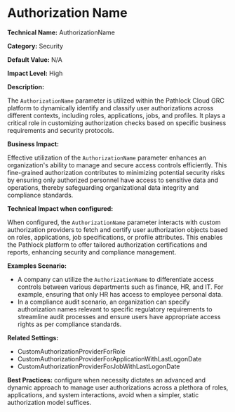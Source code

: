 # Authorization Name

**Technical Name:** AuthorizationName

**Category:** Security

**Default Value:** N/A

**Impact Level:** High

**Description:**

The `AuthorizationName` parameter is utilized within the Pathlock Cloud GRC platform to dynamically identify and classify user authorizations across different contexts, including roles, applications, jobs, and profiles. It plays a critical role in customizing authorization checks based on specific business requirements and security protocols.

**Business Impact:**

Effective utilization of the `AuthorizationName` parameter enhances an organization's ability to manage and secure access controls efficiently. This fine-grained authorization contributes to minimizing potential security risks by ensuring only authorized personnel have access to sensitive data and operations, thereby safeguarding organizational data integrity and compliance standards.

**Technical Impact when configured:**

When configured, the `AuthorizationName` parameter interacts with custom authorization providers to fetch and certify user authorization objects based on roles, applications, job specifications, or profile attributes. This enables the Pathlock platform to offer tailored authorization certifications and reports, enhancing security and compliance management.

**Examples Scenario:**

- A company can utilize the `AuthorizationName` to differentiate access controls between various departments such as finance, HR, and IT. For example, ensuring that only HR has access to employee personal data.
- In a compliance audit scenario, an organization can specify authorization names relevant to specific regulatory requirements to streamline audit processes and ensure users have appropriate access rights as per compliance standards.

**Related Settings:**

- CustomAuthorizationProviderForRole
- CustomAuthorizationProviderForApplicationWithLastLogonDate
- CustomAuthorizationProviderForJobWithLastLogonDate

**Best Practices:** configure when necessity dictates an advanced and dynamic approach to manage user authorizations across a plethora of roles, applications, and system interactions, avoid when a simpler, static authorization model suffices.